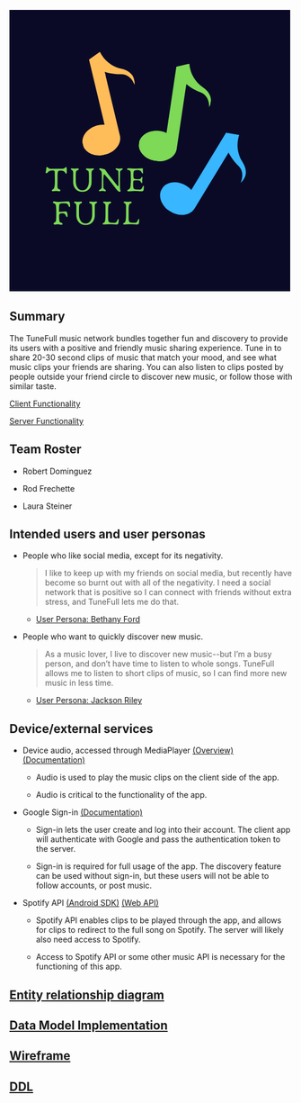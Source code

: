 ![TuneFull](img/tunefull-logo.png)

## Summary

The TuneFull music network bundles together fun and discovery to provide its users with a positive and friendly music sharing experience. Tune in to share 20-30 second clips of music that match your mood, and see what music clips your friends are sharing. You can also listen to clips posted by people outside your friend circle to discover new music, or follow those with similar taste.

[Client Functionality](client-functionality.md)

[Server Functionality](server-functionality.md)

## Team Roster

 * Robert Dominguez
 
 * Rod Frechette
 
 * Laura Steiner
 
## Intended users and user personas

* People who like social media, except for its negativity.

    > I like to keep up with my friends on social media, but recently have become so burnt out with all of the negativity. I need a social network that is positive so I can connect with friends without extra stress, and TuneFull lets me do that.

    - [User Persona: Bethany Ford](personas/persona-1.md)
    
* People who want to quickly discover new music.

    >As a music lover, I live to discover new music--but I’m a busy person, and don’t have time to listen to whole songs. TuneFull allows me to listen to short clips of music, so I can find more new music in less time.	

	- [User Persona: Jackson Riley](personas/persona-2.md)

## Device/external services

* Device audio, accessed through MediaPlayer [(Overview)](https://developer.android.com/guide/topics/media/mediaplayer) [(Documentation)](https://developer.android.com/reference/android/media/MediaPlayer)

    * Audio is used to play the music clips on the client side of the app.

    * Audio is critical to the functionality of the app.

* Google Sign-in [(Documentation)](https://developers.google.com/identity/sign-in/android/start-integrating)

    * Sign-in lets the user create and log into their account. The client app will authenticate with Google and pass the authentication token to the server. 
                                                                                                                                                                                                                    
    * Sign-in is required for full usage of the app. The discovery feature can be used without sign-in, but these users will not be able to follow accounts, or post music. 
    
* Spotify API [(Android SDK)](https://developer.spotify.com/documentation/android/) [(Web API)](https://developer.spotify.com/documentation/web-api/reference-beta/)

    * Spotify API enables clips to be played through the app, and allows for clips to redirect to the full song on Spotify. The server will likely also need access to Spotify. 

    * Access to Spotify API or some other music API is necessary for the functioning of this app.

## [Entity relationship diagram](erd.md)

## [Data Model Implementation](data-model-implementation.md)

## [Wireframe](wireframe.md)

## [DDL](ddl.md)

